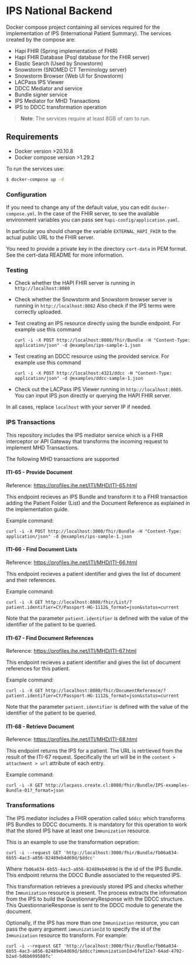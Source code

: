 # IPS National Backend

Docker compose project containing all services required for the implementation of IPS (International Patient Summary). 
The services created by the compose are:
 - Hapi FHIR (Spring implementation of FHIR)
 - Hapi FHIR Database (Psql database for the FHIR server)
 - Elastic Search (Used by Snowstorm) 
 - Snowstorm (SNOMED CT Terminology server)
 - Snowstorm Browser (Web UI for Snowstorm)
 - LACPass IPS Viewer
 - DDCC Mediator and service
 - Bundle signer service
 - IPS Mediator for MHD Transactions
 - IPS to DDCC transformation operation

> **Note**:
> The services require at least 8GB of ram to run.

## Requirements

- Docker version >20.10.8 
- Docker compose version >1.29.2


To run the services use: 

```bash
$ docker-compose up -d
```

### Configuration

If you need to change any of the default value, you can edit `docker-compose.yml`. In the case of the FHIR server, to see the available environment variables you can pass see `hapi-config/application.yaml`.

In particular you should change the variable `EXTERNAL_HAPI_FHIR` to the actual public URL to the FHIR server.

You need to provide a private key in the directory `cert-data` in PEM format. See the cert-data README for more information.  


### Testing

* Check whether the HAPI FHIR server is running in `http://localhost:8080` 

* Check whether the Snowstorm and Snowstorm browser server is running in `http://localhost:8082` Also check if the IPS terms were correctly uploaded.

* Test creating an IPS resource directly using the bundle endpoint. For example use this command

      curl -i -X POST http://localhost:8080/fhir/Bundle -H "Content-Type: application/json" -d @examples/ips-sample-1.json

* Test creating an DDCC resource using the provided service. For example use this command

      curl -i -X POST http://localhost:4321/ddcc -H "Content-Type: application/json" -d @examples/ddcc-sample-1.json  

* Check out the LACPass IPS Viewer running in `http://localhost:8085`. You can input IPS json directly or querying the HAPI FHIR server. 

In all cases, replace `localhost` with your server IP if needed.

### IPS Transactions

This repository includes the IPS mediator service which is a FHIR interceptor or API Gateway that transforms the incoming request to implement MHD Transactions. 

The following MHD transactions are supported

#### ITI-65 - Provide Document

Reference: https://profiles.ihe.net/ITI/MHD/ITI-65.html

This endpoint recieves an IPS Bundle and transform it to a FHIR transaction adding the Patient Folder (List) and the Document Reference as explained in the implementation guide.

Example command:

    curl -i -X POST http://localhost:3000/fhir/Bundle -H "Content-Type: application/json" -d @examples/ips-sample-1.json


#### ITI-66 - Find Document Lists

Reference: https://profiles.ihe.net/ITI/MHD/ITI-66.html

This endpoint recieves a patient identifier and gives the list of document and their references.

Example command:

    curl -i -X GET http://localhost:8080/fhir/List/?patient.identifier=CY/Passport-HG-1112&_format=json&status=current

Note that the parameter `patient.identifier` is defined with the value of the identifier of the patient to be queried.


#### ITI-67 - Find Document References

Reference: https://profiles.ihe.net/ITI/MHD/ITI-67.html

This endpoint recieves a patient identifier and gives the list of document references for this patient.

Example command:

    curl -i -X GET http://localhost:8080/fhir/DocumentReference/?patient.identifier=CY/Passport-HG-1112&_format=json&status=current

Note that the parameter `patient.identifier` is defined with the value of the identifier of the patient to be queried.


#### ITI-68 - Retrieve Document

Reference: https://profiles.ihe.net/ITI/MHD/ITI-68.html

This endpoint returns the IPS for a patient. The URL is retrtieved from the result of the ITI-67 request. Specifically the url will be in the `content > attachment > url` attribute of each entry.

Example command:

    curl -i -X GET http://lacpass.create.cl:8080/fhir/Bundle/IPS-examples-Bundle-01?_format=json


### Transformations

The IPS mediator includes a FHIR operation called `$ddcc` which transforms IPS Bundles to DDCC documents. It is mandatory for this operation to work that the stored IPS have at least one `Immunization` resource.

This is an example to use the transformation oepration:

    curl -i --request GET 'http://localhost:3000/fhir/Bundle/fb06a834-6b55-4ac3-a856-82489eb4d69d/$ddcc'

Where `fb06a834-6b55-4ac3-a856-82489eb4d69d` is the id of the IPS Bundle. This endpoint returns the DDCC Bundle associated to the requested IPS.

This transformation retrieves a previously stored IPS and checks whether the `Immunization` resource is present. The process extracts the information from the IPS to build the QuestionnaryResponse with the DDCC structure. This QuestionnarieResponse is sent to the DDCC module to generate the document.

Optionally, if the IPS has more than one `Immunization` resource, you can pass the query argument `immunizationId` to specify the id of the `Immunization` resource tto transform. For example:

    curl -i --request GET 'http://localhost:3000/fhir/Bundle/fb06a834-6b55-4ac3-a856-82489eb4d69d/$ddcc?immunizationId=6fef12e7-64ad-4792-b2ad-5d6b699588fc'